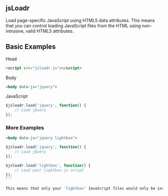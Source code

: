 ## jsLoadr
Load page-specific JavaScript using HTML5 data attributes. This means that you can control loading JavaScript files from the HTML using non-intrusive, valid HTML5 attributes.


## Basic Examples

Head
``` html
<script src="jsloadr.js"></script>
```

Body
``` html
<body data-js="jquery">
```

JavaScript
``` js
$jsloadr.load('jquery', function() {
	// Load jQuery
});
```


### More Examples
``` html
<body data-js="jquery lightbox">
```

``` js
$jsloadr.load('jquery', function() {
	// Load jQuery
});

$jsloadr.load('lightbox', function() {
	// Load your lightbox.js script
});
'''

This means that only your 'lightbox' JavaScript files would only be included on pages that needed them, buy adding 'lightbox' to the data-js attribute.
	


	